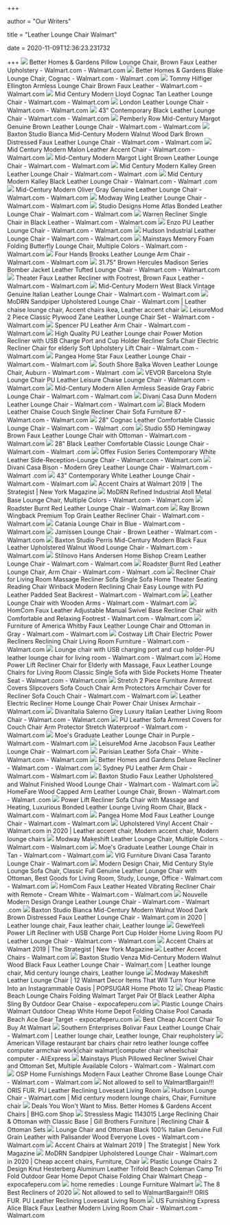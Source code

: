 +++
        
author = "Our Writers"
        
title = "Leather Lounge Chair Walmart"
        
date = 2020-11-09T12:36:23.231732
        
+++
[ ![](https://i5.walmartimages.com/asr/6a508187-58ed-4b9f-b154-d56bbb49aafa_1.56a01934e27041faaa06f68fa8c57b5c.jpeg)](https://i5.walmartimages.com/asr/6a508187-58ed-4b9f-b154-d56bbb49aafa_1.56a01934e27041faaa06f68fa8c57b5c.jpeg) Better Homes & Gardens Pillow Lounge Chair, Brown Faux Leather Upholstery -  Walmart.com - Walmart.com
[ ![](https://i5.walmartimages.com/asr/987c87a2-8aba-473f-ae6b-605275c2cbda_3.66bd2ac3d9726543976e6f5cae5f30f2.jpeg?odnWidth=612&odnHeight=612&odnBg=ffffff)](https://i5.walmartimages.com/asr/987c87a2-8aba-473f-ae6b-605275c2cbda_3.66bd2ac3d9726543976e6f5cae5f30f2.jpeg?odnWidth=612&odnHeight=612&odnBg=ffffff) Better Homes & Gardens Blake Lounge Chair, Cognac - Walmart.com - Walmart .com
[ ![](https://i5.walmartimages.com/asr/dfc7cc76-4c02-4ee4-a618-0bf917d6761d_1.ee8ba89c10b09c999840ffb8bd0657c6.jpeg?odnWidth=612&odnHeight=612&odnBg=ffffff)](https://i5.walmartimages.com/asr/dfc7cc76-4c02-4ee4-a618-0bf917d6761d_1.ee8ba89c10b09c999840ffb8bd0657c6.jpeg?odnWidth=612&odnHeight=612&odnBg=ffffff) Tommy Hilfiger Ellington Armless Lounge Chair Brown Faux Leather - Walmart.com  - Walmart.com
[ ![](https://i5.walmartimages.com/asr/8cd1247d-360c-43a8-9079-d1500197c23a_1.9cc016b39dee0ba947bf1cf9aaf99521.jpeg?odnWidth=612&odnHeight=612&odnBg=ffffff)](https://i5.walmartimages.com/asr/8cd1247d-360c-43a8-9079-d1500197c23a_1.9cc016b39dee0ba947bf1cf9aaf99521.jpeg?odnWidth=612&odnHeight=612&odnBg=ffffff) Mid Century Modern Lloyd Cognac Tan Leather Lounge Chair - Walmart.com -  Walmart.com
[ ![](https://i5.walmartimages.com/asr/9fba4ab4-ef35-4cc4-97e5-4fa851382de8_1.c9ec9015b7205d8901ca7f7e7eb7ba91.jpeg?odnWidth=612&odnHeight=612&odnBg=ffffff)](https://i5.walmartimages.com/asr/9fba4ab4-ef35-4cc4-97e5-4fa851382de8_1.c9ec9015b7205d8901ca7f7e7eb7ba91.jpeg?odnWidth=612&odnHeight=612&odnBg=ffffff) London Leather Lounge Chair - Walmart.com - Walmart.com
[ ![](https://i5.walmartimages.com/asr/f041a771-c9bb-4b79-a072-3c45deb75a3c_1.467ee75c5ae311b8b381ed7105167e9e.jpeg?odnWidth=612&odnHeight=612&odnBg=ffffff)](https://i5.walmartimages.com/asr/f041a771-c9bb-4b79-a072-3c45deb75a3c_1.467ee75c5ae311b8b381ed7105167e9e.jpeg?odnWidth=612&odnHeight=612&odnBg=ffffff) 43" Contemporary Black Leather Lounge Chair - Walmart.com - Walmart.com
[ ![](https://i5.walmartimages.com/asr/f4cbddf7-ab1e-45d8-b29f-23cc9093d439_1.cf4debf3653aa0df55de2076da8aa319.jpeg?odnWidth=612&odnHeight=612&odnBg=ffffff)](https://i5.walmartimages.com/asr/f4cbddf7-ab1e-45d8-b29f-23cc9093d439_1.cf4debf3653aa0df55de2076da8aa319.jpeg?odnWidth=612&odnHeight=612&odnBg=ffffff) Pemberly Row Mid-Century Margot Genuine Brown Leather Lounge Chair - Walmart.com  - Walmart.com
[ ![](https://i5.walmartimages.com/asr/3afbd2e5-68c0-4bd4-b358-1511969d77b9_1.64e3312c2dcc4eda04b1c92df9f9d488.jpeg?odnWidth=612&odnHeight=612&odnBg=ffffff)](https://i5.walmartimages.com/asr/3afbd2e5-68c0-4bd4-b358-1511969d77b9_1.64e3312c2dcc4eda04b1c92df9f9d488.jpeg?odnWidth=612&odnHeight=612&odnBg=ffffff) Baxton Studio Bianca Mid-Century Modern Walnut Wood Dark Brown Distressed  Faux Leather Lounge Chair - Walmart.com - Walmart.com
[ ![](https://i5.walmartimages.com/asr/1765e649-09f7-45a8-92e8-ff06e175dba0.ee4b4fb2f4331badca3c2ffbe98a8e08.jpeg?odnWidth=612&odnHeight=612&odnBg=ffffff)](https://i5.walmartimages.com/asr/1765e649-09f7-45a8-92e8-ff06e175dba0.ee4b4fb2f4331badca3c2ffbe98a8e08.jpeg?odnWidth=612&odnHeight=612&odnBg=ffffff) Mid Century Modern Malon Leather Accent Chair - Walmart.com - Walmart.com
[ ![](https://i5.walmartimages.com/asr/8abc317a-4041-4a2f-b911-212dec0c6759_1.d58a7c7f449eb8a5109537bcaaf68eaf.jpeg?odnWidth=612&odnHeight=612&odnBg=ffffff)](https://i5.walmartimages.com/asr/8abc317a-4041-4a2f-b911-212dec0c6759_1.d58a7c7f449eb8a5109537bcaaf68eaf.jpeg?odnWidth=612&odnHeight=612&odnBg=ffffff) Mid-Century Modern Margot Light Brown Leather Lounge Chair - Walmart.com -  Walmart.com
[ ![](https://i5.walmartimages.com/asr/b2bda245-5dc7-45ed-adb2-66e59b65b239.4edeff9ea53e00939b663b0d651a9652.jpeg?odnWidth=612&odnHeight=612&odnBg=ffffff)](https://i5.walmartimages.com/asr/b2bda245-5dc7-45ed-adb2-66e59b65b239.4edeff9ea53e00939b663b0d651a9652.jpeg?odnWidth=612&odnHeight=612&odnBg=ffffff) Mid Century Modern Kalley Green Leather Lounge Chair - Walmart.com - Walmart .com
[ ![](https://i5.walmartimages.com/asr/d0f8706f-9cdd-4608-9473-b06c0a0ff4d8.d2ebc9d267c669cbfb959336b9452573.jpeg?odnWidth=612&odnHeight=612&odnBg=ffffff)](https://i5.walmartimages.com/asr/d0f8706f-9cdd-4608-9473-b06c0a0ff4d8.d2ebc9d267c669cbfb959336b9452573.jpeg?odnWidth=612&odnHeight=612&odnBg=ffffff) Mid Century Modern Kalley Black Leather Lounge Chair - Walmart.com - Walmart .com
[ ![](https://i5.walmartimages.com/asr/7c71eb80-7019-4e69-b76e-c0d470ac3e09_1.a3dceaa717804f4580310275572ea003.jpeg?odnWidth=612&odnHeight=612&odnBg=ffffff)](https://i5.walmartimages.com/asr/7c71eb80-7019-4e69-b76e-c0d470ac3e09_1.a3dceaa717804f4580310275572ea003.jpeg?odnWidth=612&odnHeight=612&odnBg=ffffff) Mid-Century Modern Oliver Gray Genuine Leather Lounge Chair - Walmart.com -  Walmart.com
[ ![](https://i5.walmartimages.com/asr/b3c82525-64fb-417c-9f35-5f63a3aa1574_1.94e35ec6c884d4955949e0aece43978d.jpeg?odnWidth=612&odnHeight=612&odnBg=ffffff)](https://i5.walmartimages.com/asr/b3c82525-64fb-417c-9f35-5f63a3aa1574_1.94e35ec6c884d4955949e0aece43978d.jpeg?odnWidth=612&odnHeight=612&odnBg=ffffff) Modway Wing Leather Lounge Chair - Walmart.com - Walmart.com
[ ![](https://i5.walmartimages.com/asr/d428133a-84e1-434b-8ab1-b1bf955e22b2_1.c2ab2b8f6f7caee8a2be02eac02f3101.jpeg?odnWidth=612&odnHeight=612&odnBg=ffffff)](https://i5.walmartimages.com/asr/d428133a-84e1-434b-8ab1-b1bf955e22b2_1.c2ab2b8f6f7caee8a2be02eac02f3101.jpeg?odnWidth=612&odnHeight=612&odnBg=ffffff) Studio Designs Home Atlas Bonded Leather Lounge Chair - Walmart.com -  Walmart.com
[ ![](https://i5.walmartimages.com/asr/ff79980a-0b37-4dc1-8c3f-89f8ca7b5780_1.569fdf6983ab0f9e41d0e62c614339b3.jpeg?odnWidth=612&odnHeight=612&odnBg=ffffff)](https://i5.walmartimages.com/asr/ff79980a-0b37-4dc1-8c3f-89f8ca7b5780_1.569fdf6983ab0f9e41d0e62c614339b3.jpeg?odnWidth=612&odnHeight=612&odnBg=ffffff) Warren Recliner Single Chair in Black Leather - Walmart.com - Walmart.com
[ ![](https://i5.walmartimages.com/asr/54d939ea-3dde-4ae2-90b2-5d46558117cc_1.1fdc5f9055655e44c30d5bf30a928351.jpeg?odnWidth=612&odnHeight=612&odnBg=ffffff)](https://i5.walmartimages.com/asr/54d939ea-3dde-4ae2-90b2-5d46558117cc_1.1fdc5f9055655e44c30d5bf30a928351.jpeg?odnWidth=612&odnHeight=612&odnBg=ffffff) Enzo PU Leather Lounge Chair - Walmart.com - Walmart.com
[ ![](https://i5.walmartimages.com/asr/a5fba677-2d20-4b5a-b279-4bed2efa622e_1.aaf0d4c9c2b48d98d4682d7196f86a68.jpeg?odnWidth=612&odnHeight=612&odnBg=ffffff)](https://i5.walmartimages.com/asr/a5fba677-2d20-4b5a-b279-4bed2efa622e_1.aaf0d4c9c2b48d98d4682d7196f86a68.jpeg?odnWidth=612&odnHeight=612&odnBg=ffffff) Hudson Industrial Leather Lounge Chair - Walmart.com - Walmart.com
[ ![](https://i5.walmartimages.com/asr/c7cb78e7-51d3-4d15-a0a1-b4f5de8f45f6_2.44bdfe4ff478da8ed59eb04fd212e4b3.jpeg?odnWidth=612&odnHeight=612&odnBg=ffffff)](https://i5.walmartimages.com/asr/c7cb78e7-51d3-4d15-a0a1-b4f5de8f45f6_2.44bdfe4ff478da8ed59eb04fd212e4b3.jpeg?odnWidth=612&odnHeight=612&odnBg=ffffff) Mainstays Memory Foam Folding Butterfly Lounge Chair, Multiple Colors -  Walmart.com - Walmart.com
[ ![](https://i5.walmartimages.com/asr/32410ca9-ab18-4778-989e-fc6dafc07f27_1.7cc2d8adb11a48b4772d50ea7a4cef87.jpeg?odnWidth=612&odnHeight=612&odnBg=ffffff)](https://i5.walmartimages.com/asr/32410ca9-ab18-4778-989e-fc6dafc07f27_1.7cc2d8adb11a48b4772d50ea7a4cef87.jpeg?odnWidth=612&odnHeight=612&odnBg=ffffff) Four Hands Brooks Leather Lounge Arm Chair - Walmart.com - Walmart.com
[ ![](https://i5.walmartimages.com/asr/1e883970-784e-4634-8ceb-85d6dd8d1211.3115ec0cff2252556bb5a2c91ccd9a89.jpeg?odnWidth=612&odnHeight=612&odnBg=ffffff)](https://i5.walmartimages.com/asr/1e883970-784e-4634-8ceb-85d6dd8d1211.3115ec0cff2252556bb5a2c91ccd9a89.jpeg?odnWidth=612&odnHeight=612&odnBg=ffffff) 31.75" Brown Hercules Madison Series Bomber Jacket Leather Tufted Lounge  Chair - Walmart.com - Walmart.com
[ ![](https://i5.walmartimages.com/asr/00274842-01d1-489f-a0e4-14986c71e245_1.b8ec15f9601d86a947a8c4d778e05c8c.jpeg?odnWidth=612&odnHeight=612&odnBg=ffffff)](https://i5.walmartimages.com/asr/00274842-01d1-489f-a0e4-14986c71e245_1.b8ec15f9601d86a947a8c4d778e05c8c.jpeg?odnWidth=612&odnHeight=612&odnBg=ffffff) Theater Faux Leather Recliner with Footrest, Brown Faux Leather - Walmart.com  - Walmart.com
[ ![](https://i5.walmartimages.com/asr/3fde0a36-ac3e-48b1-93c1-722eb330dbb8_1.1620b1cf73fc2fdc9f0b0e511f8b6091.jpeg?odnWidth=612&odnHeight=612&odnBg=ffffff)](https://i5.walmartimages.com/asr/3fde0a36-ac3e-48b1-93c1-722eb330dbb8_1.1620b1cf73fc2fdc9f0b0e511f8b6091.jpeg?odnWidth=612&odnHeight=612&odnBg=ffffff) Mid-Century Modern West Black Vintage Genuine Italian Leather Lounge Chair  - Walmart.com - Walmart.com
[ ![](https://i.pinimg.com/474x/68/f0/f9/68f0f9cb666ac4f1a8c51af533f187f7.jpg)](https://i.pinimg.com/474x/68/f0/f9/68f0f9cb666ac4f1a8c51af533f187f7.jpg) MoDRN Sandpiper Upholstered Lounge Chair - Walmart.com | Leather chaise  lounge chair, Accent chairs ikea, Leather accent chair
[ ![](https://i5.walmartimages.com/asr/eeb5593f-e9e4-408b-bdc0-1f1d42b757df_1.9a5de8b5c48d4100243f151abe49dc2a.jpeg?odnWidth=612&odnHeight=612&odnBg=ffffff)](https://i5.walmartimages.com/asr/eeb5593f-e9e4-408b-bdc0-1f1d42b757df_1.9a5de8b5c48d4100243f151abe49dc2a.jpeg?odnWidth=612&odnHeight=612&odnBg=ffffff) LeisureMod 2 Piece Classic Plywood Zane Leather Lounge Chair Set - Walmart.com  - Walmart.com
[ ![](https://i5.walmartimages.com/asr/fcf68537-6b5c-494d-b3e5-07106efa789c_2.88153855cd1127178d60a9269ec0ff61.jpeg?odnWidth=612&odnHeight=612&odnBg=ffffff)](https://i5.walmartimages.com/asr/fcf68537-6b5c-494d-b3e5-07106efa789c_2.88153855cd1127178d60a9269ec0ff61.jpeg?odnWidth=612&odnHeight=612&odnBg=ffffff) Spencer PU Leather Arm Chair - Walmart.com - Walmart.com
[ ![](https://i5.walmartimages.com/asr/96436001-a34b-4f1a-8d7d-7418973f35c5.9f9b53381e199794dee83685be5e0a86.jpeg?odnWidth=612&odnHeight=612&odnBg=ffffff)](https://i5.walmartimages.com/asr/96436001-a34b-4f1a-8d7d-7418973f35c5.9f9b53381e199794dee83685be5e0a86.jpeg?odnWidth=612&odnHeight=612&odnBg=ffffff) High Quality PU Leather Lounge chair Power Motion Recliner with USB Charge  Port and Cup Holder Recliner Sofa Chair Electric Recliner Chair for elderly  Soft Upholstery Lift Chair - Walmart.com - Walmart.com
[ ![](https://i5.walmartimages.com/asr/f86be8db-b159-4eaf-b03e-2ece28d30c0d_1.75ef366a4b1a1bd4fb5efd20114a1b5d.jpeg?odnWidth=612&odnHeight=612&odnBg=ffffff)](https://i5.walmartimages.com/asr/f86be8db-b159-4eaf-b03e-2ece28d30c0d_1.75ef366a4b1a1bd4fb5efd20114a1b5d.jpeg?odnWidth=612&odnHeight=612&odnBg=ffffff) Pangea Home Star Faux Leather Lounge Chair - Walmart.com - Walmart.com
[ ![](https://i5.walmartimages.com/asr/ff68970c-1971-4f83-bafe-0897ddea23ab_1.206fc29e12ba7024733b4a8ecabb1102.jpeg?odnWidth=612&odnHeight=612&odnBg=ffffff)](https://i5.walmartimages.com/asr/ff68970c-1971-4f83-bafe-0897ddea23ab_1.206fc29e12ba7024733b4a8ecabb1102.jpeg?odnWidth=612&odnHeight=612&odnBg=ffffff) South Shore Balka Woven Leather Lounge Chair, Auburn - Walmart.com - Walmart .com
[ ![](https://i5.walmartimages.com/asr/1820750d-c9ce-44a1-a03d-2bbedf624d4b.9dd202dc5c60cb9aa97e8e2bcda89ba4.jpeg?odnWidth=612&odnHeight=612&odnBg=ffffff)](https://i5.walmartimages.com/asr/1820750d-c9ce-44a1-a03d-2bbedf624d4b.9dd202dc5c60cb9aa97e8e2bcda89ba4.jpeg?odnWidth=612&odnHeight=612&odnBg=ffffff) VEVOR Barcelona Style Lounge Chair PU Leather Leisure Chaise Lounge Chair -  Walmart.com - Walmart.com
[ ![](https://i5.walmartimages.com/asr/7ca9b3c5-8747-45ce-950f-be3648be3ad4_1.3011f052b659868245edfd42138a17a4.jpeg?odnWidth=612&odnHeight=612&odnBg=ffffff)](https://i5.walmartimages.com/asr/7ca9b3c5-8747-45ce-950f-be3648be3ad4_1.3011f052b659868245edfd42138a17a4.jpeg?odnWidth=612&odnHeight=612&odnBg=ffffff) Mid-Century Modern Allen Armless Seaside Gray Fabric Lounge Chair - Walmart.com  - Walmart.com
[ ![](https://i5.walmartimages.com/asr/48ad381a-1cab-4cd1-8aea-50882275ed02_1.b5e9e3b56ba312847fb94c1e8089cab8.jpeg?odnWidth=612&odnHeight=612&odnBg=ffffff)](https://i5.walmartimages.com/asr/48ad381a-1cab-4cd1-8aea-50882275ed02_1.b5e9e3b56ba312847fb94c1e8089cab8.jpeg?odnWidth=612&odnHeight=612&odnBg=ffffff) Divani Casa Dunn Modern Leather Lounge Chair - Walmart.com - Walmart.com
[ ![](https://i5.walmartimages.com/asr/089380ea-e1ea-49df-b9f3-eb662a5aff85_1.f3d997cfddffa48a1aa8d2fbf625e67d.jpeg?odnWidth=612&odnHeight=612&odnBg=ffffff)](https://i5.walmartimages.com/asr/089380ea-e1ea-49df-b9f3-eb662a5aff85_1.f3d997cfddffa48a1aa8d2fbf625e67d.jpeg?odnWidth=612&odnHeight=612&odnBg=ffffff) Black Modern Leather Chaise Couch Single Recliner Chair Sofa Furniture 87 -  Walmart.com - Walmart.com
[ ![](https://i5.walmartimages.com/asr/6446c8ed-a553-4f9e-a824-b80b6c820c11.a268bf71f0bc93f04dc79626e2447880.jpeg?odnWidth=612&odnHeight=612&odnBg=ffffff)](https://i5.walmartimages.com/asr/6446c8ed-a553-4f9e-a824-b80b6c820c11.a268bf71f0bc93f04dc79626e2447880.jpeg?odnWidth=612&odnHeight=612&odnBg=ffffff) 28" Cognac Leather Comfortable Classic Lounge Chair - Walmart.com - Walmart .com
[ ![](https://i5.walmartimages.com/asr/02b30cc6-1b90-4c8a-bab6-49ac6de0a5a6_1.df420b624eb3bf1ffcc00ff290ca989b.jpeg?odnWidth=612&odnHeight=612&odnBg=ffffff)](https://i5.walmartimages.com/asr/02b30cc6-1b90-4c8a-bab6-49ac6de0a5a6_1.df420b624eb3bf1ffcc00ff290ca989b.jpeg?odnWidth=612&odnHeight=612&odnBg=ffffff) Studio 55D Hemingway Brown Faux Leather Lounge Chair with Ottoman - Walmart.com  - Walmart.com
[ ![](https://i5.walmartimages.com/asr/4623ff9a-b7b1-4d57-a4c0-f0c2661d1c85.466b6366f2690786982d35cdf5b82efa.jpeg?odnWidth=612&odnHeight=612&odnBg=ffffff)](https://i5.walmartimages.com/asr/4623ff9a-b7b1-4d57-a4c0-f0c2661d1c85.466b6366f2690786982d35cdf5b82efa.jpeg?odnWidth=612&odnHeight=612&odnBg=ffffff) 28" Black Leather Comfortable Classic Lounge Chair - Walmart.com - Walmart .com
[ ![](https://i5.walmartimages.com/asr/dc97f850-cd9a-4d81-a785-9a7bbe2c89e1_1.6af5851af92a83933f02475ca3851065.jpeg?odnWidth=612&odnHeight=612&odnBg=ffffff)](https://i5.walmartimages.com/asr/dc97f850-cd9a-4d81-a785-9a7bbe2c89e1_1.6af5851af92a83933f02475ca3851065.jpeg?odnWidth=612&odnHeight=612&odnBg=ffffff) Offex Fusion Series Contemporary White Leather Side-Reception-Lounge Chair  - Walmart.com - Walmart.com
[ ![](https://i5.walmartimages.com/asr/998b8d65-d349-48de-8c1d-11c78f061bb8.6022c1e0390550bb47879816e140e3f0.jpeg?odnWidth=612&odnHeight=612&odnBg=ffffff)](https://i5.walmartimages.com/asr/998b8d65-d349-48de-8c1d-11c78f061bb8.6022c1e0390550bb47879816e140e3f0.jpeg?odnWidth=612&odnHeight=612&odnBg=ffffff) Divani Casa Bison - Modern Grey Leather Lounge Chair - Walmart.com - Walmart .com
[ ![](https://i5.walmartimages.com/asr/2d512c8a-c7ed-42e2-a744-b9ba102d5e7b_1.ec5324316b0778654d9ae6c5d89e1cf0.jpeg)](https://i5.walmartimages.com/asr/2d512c8a-c7ed-42e2-a744-b9ba102d5e7b_1.ec5324316b0778654d9ae6c5d89e1cf0.jpeg) 43" Contemporary White Leather Lounge Chair - Walmart.com - Walmart.com
[ ![](https://pyxis.nymag.com/v1/imgs/084/4a3/fc633cd3bdf6199946b64f3e301c4a011a-ocean-lounge-chair.rsquare.w600.jpg)](https://pyxis.nymag.com/v1/imgs/084/4a3/fc633cd3bdf6199946b64f3e301c4a011a-ocean-lounge-chair.rsquare.w600.jpg) Accent Chairs at Walmart 2019 | The Strategist | New York Magazine
[ ![](https://i5.walmartimages.com/asr/4077e2d8-c89d-45b6-b5fd-2c9cab56cbaf_1.88db2390d99e9f94c841bb785af4fcc9.jpeg?odnWidth=612&odnHeight=612&odnBg=ffffff)](https://i5.walmartimages.com/asr/4077e2d8-c89d-45b6-b5fd-2c9cab56cbaf_1.88db2390d99e9f94c841bb785af4fcc9.jpeg?odnWidth=612&odnHeight=612&odnBg=ffffff) MoDRN Refined Industrial Atoll Metal Base Lounge Chair, Multiple Colors -  Walmart.com - Walmart.com
[ ![](https://i5.walmartimages.com/asr/0b1c9643-c154-4501-950e-3797a33f235c_1.0f9b90421344fb80fa149d7daf9fc2d6.jpeg?odnWidth=282&odnHeight=282&odnBg=ffffff)](https://i5.walmartimages.com/asr/0b1c9643-c154-4501-950e-3797a33f235c_1.0f9b90421344fb80fa149d7daf9fc2d6.jpeg?odnWidth=282&odnHeight=282&odnBg=ffffff) Roadster Burnt Red Leather Lounge Chair - Walmart.com
[ ![](https://i5.walmartimages.com/asr/6fcd3072-5360-4a14-a96c-cb9f660da9a7.9109e7663f28855285411457c246f579.jpeg?odnWidth=612&odnHeight=612&odnBg=ffffff)](https://i5.walmartimages.com/asr/6fcd3072-5360-4a14-a96c-cb9f660da9a7.9109e7663f28855285411457c246f579.jpeg?odnWidth=612&odnHeight=612&odnBg=ffffff) Ray Brown Wingback Premium Top Grain Leather Recliner Chair - Walmart.com -  Walmart.com
[ ![](https://i5.walmartimages.com/asr/fa07104c-2577-4e1a-83bc-81fed6f3a8b3_1.7f61b56a81cecbdc7032471e414f5fe9.jpeg?odnWidth=612&odnHeight=612&odnBg=ffffff)](https://i5.walmartimages.com/asr/fa07104c-2577-4e1a-83bc-81fed6f3a8b3_1.7f61b56a81cecbdc7032471e414f5fe9.jpeg?odnWidth=612&odnHeight=612&odnBg=ffffff) Catania Lounge Chair in Blue - Walmart.com - Walmart.com
[ ![](https://i5.walmartimages.com/asr/8670e082-3ea4-4de7-814b-af5a8029577f_1.924a41d185601bfb12f1a8698365318e.jpeg?odnWidth=612&odnHeight=612&odnBg=ffffff)](https://i5.walmartimages.com/asr/8670e082-3ea4-4de7-814b-af5a8029577f_1.924a41d185601bfb12f1a8698365318e.jpeg?odnWidth=612&odnHeight=612&odnBg=ffffff) Jamissen Lounge Chair - Brown Leather - Walmart.com - Walmart.com
[ ![](https://i5.walmartimages.com/asr/a6cdc40b-50c3-4dd1-8be5-65fb977e7f7f_1.acd012dc862e99e83fb94e3aa971d3d5.jpeg?odnWidth=612&odnHeight=612&odnBg=ffffff)](https://i5.walmartimages.com/asr/a6cdc40b-50c3-4dd1-8be5-65fb977e7f7f_1.acd012dc862e99e83fb94e3aa971d3d5.jpeg?odnWidth=612&odnHeight=612&odnBg=ffffff) Baxton Studio Perris Mid-Century Modern Black Faux Leather Upholstered  Walnut Wood Lounge Chair - Walmart.com - Walmart.com
[ ![](https://i5.walmartimages.com/asr/d598aeef-0e5a-4a87-8af6-459ca114f53a_1.d1ce381a2c7c2f76a8a4b42306a5d45d.jpeg?odnWidth=612&odnHeight=612&odnBg=ffffff)](https://i5.walmartimages.com/asr/d598aeef-0e5a-4a87-8af6-459ca114f53a_1.d1ce381a2c7c2f76a8a4b42306a5d45d.jpeg?odnWidth=612&odnHeight=612&odnBg=ffffff) Stilnovo Hans Andersen Home Bishop Cream Leather Lounge Chair - Walmart.com  - Walmart.com
[ ![](https://i5.walmartimages.com/asr/3e4b6c2d-a666-43c0-b432-05d53fb32b1d_1.0f3ddd2442555a7850fa18987aa672eb.jpeg?odnWidth=612&odnHeight=612&odnBg=ffffff)](https://i5.walmartimages.com/asr/3e4b6c2d-a666-43c0-b432-05d53fb32b1d_1.0f3ddd2442555a7850fa18987aa672eb.jpeg?odnWidth=612&odnHeight=612&odnBg=ffffff) Roadster Burnt Red Leather Lounge Chair, Arm Chair - Walmart.com - Walmart .com
[ ![](https://i5.walmartimages.com/asr/5b074b90-be1f-4c13-813e-4239160f51ca_1.a4ccbef2bc1db2eb8155e44660f159ad.jpeg?odnWidth=612&odnHeight=612&odnBg=ffffff)](https://i5.walmartimages.com/asr/5b074b90-be1f-4c13-813e-4239160f51ca_1.a4ccbef2bc1db2eb8155e44660f159ad.jpeg?odnWidth=612&odnHeight=612&odnBg=ffffff) Recliner Chair for Living Room Massage Recliner Sofa Single Sofa Home  Theater Seating Reading Chair Winback Modern Reclining Chair Easy Lounge  with PU Leather Padded Seat Backrest - Walmart.com - Walmart.com
[ ![](https://i5.walmartimages.com/asr/a8cd7c56-46b0-4c2f-a645-c91298ed1112_1.ad4cf4221cade78f596c1c5cefe295b4.jpeg?odnWidth=612&odnHeight=612&odnBg=ffffff)](https://i5.walmartimages.com/asr/a8cd7c56-46b0-4c2f-a645-c91298ed1112_1.ad4cf4221cade78f596c1c5cefe295b4.jpeg?odnWidth=612&odnHeight=612&odnBg=ffffff) Leather Lounge Chair with Wooden Arms - Walmart.com - Walmart.com
[ ![](https://i5.walmartimages.com/asr/1ba7586c-31d7-4045-b888-44ad26f2b603_1.988311a724ccd3f997889703a87e1c87.jpeg?odnWidth=612&odnHeight=612&odnBg=ffffff)](https://i5.walmartimages.com/asr/1ba7586c-31d7-4045-b888-44ad26f2b603_1.988311a724ccd3f997889703a87e1c87.jpeg?odnWidth=612&odnHeight=612&odnBg=ffffff) HomCom Faux Leather Adjustable Manual Swivel Base Recliner Chair with  Comfortable and Relaxing Footrest - Walmart.com - Walmart.com
[ ![](https://i5.walmartimages.com/asr/3fac7da2-496a-4d6d-8924-098cbcfa4a57_1.300b3f6b653cf192431bce8136cd9058.jpeg?odnWidth=612&odnHeight=612&odnBg=ffffff)](https://i5.walmartimages.com/asr/3fac7da2-496a-4d6d-8924-098cbcfa4a57_1.300b3f6b653cf192431bce8136cd9058.jpeg?odnWidth=612&odnHeight=612&odnBg=ffffff) Furniture of America Whitby Faux Leather Lounge Chair and Ottoman in Gray -  Walmart.com - Walmart.com
[ ![](https://i5.walmartimages.com/asr/60fc1478-6308-4d13-99f4-34a955853af7_1.b8e0fdea6fc300a9e80a5a9f93e938a1.jpeg?odnWidth=612&odnHeight=612&odnBg=ffffff)](https://i5.walmartimages.com/asr/60fc1478-6308-4d13-99f4-34a955853af7_1.b8e0fdea6fc300a9e80a5a9f93e938a1.jpeg?odnWidth=612&odnHeight=612&odnBg=ffffff) Costway Lift Chair Electric Power Recliners Reclining Chair Living Room  Furniture - Walmart.com - Walmart.com
[ ![](https://i5.walmartimages.com/asr/65237d64-3db7-4f27-b616-83b2529f3730.5b7ef5993c4291a062d6aafd04cf2e08.jpeg?odnWidth=612&odnHeight=612&odnBg=ffffff)](https://i5.walmartimages.com/asr/65237d64-3db7-4f27-b616-83b2529f3730.5b7ef5993c4291a062d6aafd04cf2e08.jpeg?odnWidth=612&odnHeight=612&odnBg=ffffff) Lounge chair with USB charging port and cup holder-PU leather lounge chair  for living room - Walmart.com - Walmart.com
[ ![](https://i5.walmartimages.com/asr/c1b5a0d7-0c8a-427c-bab4-0ba4a415f525.0fa8fec0e6dda4702f6e3112c7f89e34.jpeg?odnWidth=612&odnHeight=612&odnBg=ffffff)](https://i5.walmartimages.com/asr/c1b5a0d7-0c8a-427c-bab4-0ba4a415f525.0fa8fec0e6dda4702f6e3112c7f89e34.jpeg?odnWidth=612&odnHeight=612&odnBg=ffffff) Home Power Lift Recliner Chair for Elderly with Massage, Faux Leather  Lounge Chairs for Living Room Classic Single Sofa with Side Pockets Home  Theater Seat - Walmart.com - Walmart.com
[ ![](https://i5.walmartimages.com/asr/d8f438e3-ddc2-4e1d-b714-92dcd40c89b1_1.dce35ecfe52cfaa4dba47ad3cc69a3e1.jpeg?odnWidth=612&odnHeight=612&odnBg=ffffff)](https://i5.walmartimages.com/asr/d8f438e3-ddc2-4e1d-b714-92dcd40c89b1_1.dce35ecfe52cfaa4dba47ad3cc69a3e1.jpeg?odnWidth=612&odnHeight=612&odnBg=ffffff) Stretch 2 Piece Furniture Armrest Covers Slipcovers Sofa Couch Chair Arm  Protectors Armchair Cover for Recliner Sofa Couch Chair - Walmart.com -  Walmart.com
[ ![](https://i5.walmartimages.com/asr/b031776b-135d-4f60-ba03-5b85e830e7bd_1.85dff8c411399756307ed856e216583d.jpeg?odnHeight=450&odnWidth=450&odnBg=FFFFFF)](https://i5.walmartimages.com/asr/b031776b-135d-4f60-ba03-5b85e830e7bd_1.85dff8c411399756307ed856e216583d.jpeg?odnHeight=450&odnWidth=450&odnBg=FFFFFF) Leather Electric Recliner Home Lounge Chair Power Chair Unisex Armchair -  Walmart.com
[ ![](https://i5.walmartimages.com/asr/98207735-047e-4e5d-aad4-201ba86e2cf6_1.27e1f9a3d28f083efbd76822080f820a.jpeg?odnWidth=612&odnHeight=612&odnBg=ffffff)](https://i5.walmartimages.com/asr/98207735-047e-4e5d-aad4-201ba86e2cf6_1.27e1f9a3d28f083efbd76822080f820a.jpeg?odnWidth=612&odnHeight=612&odnBg=ffffff) DivanItalia Salerno Grey Luxury Italian Leather Living Room Chair - Walmart.com  - Walmart.com
[ ![](https://i5.walmartimages.com/asr/0e041da3-1a2b-457d-aaab-4931f84e36da.b44484bd1aad4da02ec74dc6288ecdb7.jpeg?odnWidth=612&odnHeight=612&odnBg=ffffff)](https://i5.walmartimages.com/asr/0e041da3-1a2b-457d-aaab-4931f84e36da.b44484bd1aad4da02ec74dc6288ecdb7.jpeg?odnWidth=612&odnHeight=612&odnBg=ffffff) PU Leather Sofa Armrest Covers for Couch Chair Arm Protector Stretch  Waterproof - Walmart.com - Walmart.com
[ ![](https://i5.walmartimages.com/asr/92590e7b-cf4c-4562-a008-f668b7d1970c_1.bca1ba313cd8a94c0ecc54856129ed58.jpeg?odnWidth=612&odnHeight=612&odnBg=ffffff)](https://i5.walmartimages.com/asr/92590e7b-cf4c-4562-a008-f668b7d1970c_1.bca1ba313cd8a94c0ecc54856129ed58.jpeg?odnWidth=612&odnHeight=612&odnBg=ffffff) Moe's Graduate Leather Lounge Chair in Purple - Walmart.com - Walmart.com
[ ![](https://i5.walmartimages.com/asr/d127fbc8-2546-48e9-9547-8dfa00c1003b_1.9ad649d2979a617b63788eee287f790d.jpeg?odnHeight=450&odnWidth=450&odnBg=FFFFFF)](https://i5.walmartimages.com/asr/d127fbc8-2546-48e9-9547-8dfa00c1003b_1.9ad649d2979a617b63788eee287f790d.jpeg?odnHeight=450&odnWidth=450&odnBg=FFFFFF) LeisureMod Arne Jacobson Faux Leather Lounge Chair - Walmart.com
[ ![](https://i5.walmartimages.com/asr/c7b1d8d4-cc45-429d-8de2-1e3896e4b14e.a62e648803dab2d8c8b62f89dc668f43.jpeg?odnWidth=612&odnHeight=612&odnBg=ffffff)](https://i5.walmartimages.com/asr/c7b1d8d4-cc45-429d-8de2-1e3896e4b14e.a62e648803dab2d8c8b62f89dc668f43.jpeg?odnWidth=612&odnHeight=612&odnBg=ffffff) Parisian Leather Sofa Chair - White - Walmart.com - Walmart.com
[ ![](https://i5.walmartimages.com/asr/277f94e2-b25d-4767-89c5-a6691f7c0231_1.8dcfacc3f85bb547910e2d8c8f57216a.jpeg)](https://i5.walmartimages.com/asr/277f94e2-b25d-4767-89c5-a6691f7c0231_1.8dcfacc3f85bb547910e2d8c8f57216a.jpeg) Better Homes and Gardens Deluxe Recliner - Walmart.com - Walmart.com
[ ![](https://i5.walmartimages.com/asr/932b0541-15d6-422f-bdd8-0c1289e84e61_2.1fdbd1f778f60c8b2196324ecf95107a.jpeg?odnWidth=612&odnHeight=612&odnBg=ffffff)](https://i5.walmartimages.com/asr/932b0541-15d6-422f-bdd8-0c1289e84e61_2.1fdbd1f778f60c8b2196324ecf95107a.jpeg?odnWidth=612&odnHeight=612&odnBg=ffffff) Sydney PU Leather Arm Chair - Walmart.com - Walmart.com
[ ![](https://i5.walmartimages.com/asr/2bddbae4-9cb0-4d7a-b001-639056b1bca4.8dfa0ae3abb5f92afe62b0a8af62f832.jpeg?odnWidth=612&odnHeight=612&odnBg=ffffff)](https://i5.walmartimages.com/asr/2bddbae4-9cb0-4d7a-b001-639056b1bca4.8dfa0ae3abb5f92afe62b0a8af62f832.jpeg?odnWidth=612&odnHeight=612&odnBg=ffffff) Baxton Studio Faux Leather Upholstered and Walnut Finished Wood Lounge Chair  - Walmart.com - Walmart.com
[ ![](https://i5.walmartimages.com/asr/9bc57405-6adb-4e79-877f-204e79c2340d_1.a84ee18d12f0e2506d7e082043253fb5.jpeg?odnWidth=612&odnHeight=612&odnBg=ffffff)](https://i5.walmartimages.com/asr/9bc57405-6adb-4e79-877f-204e79c2340d_1.a84ee18d12f0e2506d7e082043253fb5.jpeg?odnWidth=612&odnHeight=612&odnBg=ffffff) HomeFare Wood Capped Arm Leather Lounge Chair, Brown - Walmart.com - Walmart .com
[ ![](https://i5.walmartimages.com/asr/b58784c2-8793-4732-83dc-a1c9528e1f0c.61fe8d7092343d17d8d92e0d27ddb57a.jpeg?odnWidth=612&odnHeight=612&odnBg=ffffff)](https://i5.walmartimages.com/asr/b58784c2-8793-4732-83dc-a1c9528e1f0c.61fe8d7092343d17d8d92e0d27ddb57a.jpeg?odnWidth=612&odnHeight=612&odnBg=ffffff) Power Lift Recliner Sofa Chair with Massage and Heating, Luxurious Bonded Leather  Lounge Living Room Chair, Black - Walmart.com - Walmart.com
[ ![](https://i5.walmartimages.com/asr/5e6178e3-3b79-4407-8807-26da78058994_1.9101a2686d93680bd28ff9109b7dd7a7.jpeg?odnWidth=612&odnHeight=612&odnBg=ffffff)](https://i5.walmartimages.com/asr/5e6178e3-3b79-4407-8807-26da78058994_1.9101a2686d93680bd28ff9109b7dd7a7.jpeg?odnWidth=612&odnHeight=612&odnBg=ffffff) Pangea Home Mod Faux Leather Lounge Chair - Walmart.com - Walmart.com
[ ![](https://i.pinimg.com/originals/f9/a3/08/f9a3083504a93c47ba50d78b99f2da35.jpg)](https://i.pinimg.com/originals/f9/a3/08/f9a3083504a93c47ba50d78b99f2da35.jpg) Upholstered Vinyl Accent Chair - Walmart.com in 2020 | Leather accent chair,  Modern accent chair, Modern lounge chairs
[ ![](https://i5.walmartimages.com/asr/309c111a-d5e0-4d72-9684-bc233226a481_1.aadc6e3d9e21d02d94ddfef7943882ad.jpeg?odnWidth=612&odnHeight=612&odnBg=ffffff)](https://i5.walmartimages.com/asr/309c111a-d5e0-4d72-9684-bc233226a481_1.aadc6e3d9e21d02d94ddfef7943882ad.jpeg?odnWidth=612&odnHeight=612&odnBg=ffffff) Modway Makeshift Leather Lounge Chair, Multiple Colors - Walmart.com -  Walmart.com
[ ![](https://i5.walmartimages.com/asr/26ba92cc-2b7e-4d30-b83b-fedca63718b3_1.73540dbb5cb1a017e71d903a4bd7fbf5.jpeg?odnWidth=612&odnHeight=612&odnBg=ffffff)](https://i5.walmartimages.com/asr/26ba92cc-2b7e-4d30-b83b-fedca63718b3_1.73540dbb5cb1a017e71d903a4bd7fbf5.jpeg?odnWidth=612&odnHeight=612&odnBg=ffffff) Moe's Graduate Leather Lounge Chair in Tan - Walmart.com - Walmart.com
[ ![](https://i5.walmartimages.com/asr/fb7d3690-4911-4a99-8342-881fc2830601_1.1d255c76578daebbf61073c69cfca9b4.jpeg?odnWidth=450&odnHeight=450&odnBg=ffffff)](https://i5.walmartimages.com/asr/fb7d3690-4911-4a99-8342-881fc2830601_1.1d255c76578daebbf61073c69cfca9b4.jpeg?odnWidth=450&odnHeight=450&odnBg=ffffff) VIG Furniture Divani Casa Taranto Lounge Chair - Walmart.com
[ ![](https://i5.walmartimages.com/asr/fd293e66-b53c-4006-9ece-1a4330f57777.b2b83c20703178c37cbc2474245d4358.jpeg?odnWidth=612&odnHeight=612&odnBg=ffffff)](https://i5.walmartimages.com/asr/fd293e66-b53c-4006-9ece-1a4330f57777.b2b83c20703178c37cbc2474245d4358.jpeg?odnWidth=612&odnHeight=612&odnBg=ffffff) Modern Design Chair, Mid Century Style Lounge Sofa Chair, Classic Full  Genuine Leather Lounge Chair with Ottoman, Best Goods for Living Room,  Study, Lounge, Office - Walmart.com - Walmart.com
[ ![](https://i5.walmartimages.com/asr/1edff274-02b4-42da-93e4-199f96e021e1.fdcfe97b3e1e08ad11fec7103a9e09ca.jpeg?odnWidth=612&odnHeight=612&odnBg=ffffff)](https://i5.walmartimages.com/asr/1edff274-02b4-42da-93e4-199f96e021e1.fdcfe97b3e1e08ad11fec7103a9e09ca.jpeg?odnWidth=612&odnHeight=612&odnBg=ffffff) HomCom Faux Leather Heated Vibrating Recliner Chair with Remote - Cream  White - Walmart.com - Walmart.com
[ ![](https://i5.walmartimages.com/asr/22fa8edc-bb93-40f3-9cc5-7b31c27b7a49_1.813002d2f829cca9a8e00ecf6db6d4dc.jpeg?odnWidth=612&odnHeight=612&odnBg=ffffff)](https://i5.walmartimages.com/asr/22fa8edc-bb93-40f3-9cc5-7b31c27b7a49_1.813002d2f829cca9a8e00ecf6db6d4dc.jpeg?odnWidth=612&odnHeight=612&odnBg=ffffff) Nouvelle Modern Design Orange Leather Lounge Chair - Walmart.com - Walmart .com
[ ![](https://i.pinimg.com/originals/f5/ca/de/f5cadedf5eb83d436a4b1eee6c107969.jpg)](https://i.pinimg.com/originals/f5/ca/de/f5cadedf5eb83d436a4b1eee6c107969.jpg) Baxton Studio Bianca Mid-Century Modern Walnut Wood Dark Brown Distressed  Faux Leather Lounge Chair - Walmart.com in 2020 | Leather lounge chair,  Faux leather chair, Leather lounge
[ ![](https://i5.walmartimages.com/asr/6c51a65b-9d21-4e06-9f34-b8585e0e5bf0.0bb9feca253cd4973caeabcdc8985f42.jpeg?odnWidth=612&odnHeight=612&odnBg=ffffff)](https://i5.walmartimages.com/asr/6c51a65b-9d21-4e06-9f34-b8585e0e5bf0.0bb9feca253cd4973caeabcdc8985f42.jpeg?odnWidth=612&odnHeight=612&odnBg=ffffff) GeweYeeli Power Lift Recliner with USB Charge Port Cup Holder Home Living  Room PU Leather Lounge Chair - Walmart.com - Walmart.com
[ ![](https://pyxis.nymag.com/v1/imgs/4ee/a58/d33080c29abf4eb0754f879414d18f1fa8-walmart-whiteleather.2x.w600.jpg)](https://pyxis.nymag.com/v1/imgs/4ee/a58/d33080c29abf4eb0754f879414d18f1fa8-walmart-whiteleather.2x.w600.jpg) Accent Chairs at Walmart 2019 | The Strategist | New York Magazine
[ ![](https://i5.walmartimages.com/asr/064fcd42-f9a3-4021-ba5f-e777e454802f_1.5275bfd61d24454dbc9da8772840c7bc.jpeg?odnHeight=200&odnWidth=200&odnBg=ffffff)](https://i5.walmartimages.com/asr/064fcd42-f9a3-4021-ba5f-e777e454802f_1.5275bfd61d24454dbc9da8772840c7bc.jpeg?odnHeight=200&odnWidth=200&odnBg=ffffff) Leather Accent Chairs - Walmart.com
[ ![](https://i.pinimg.com/474x/6a/aa/6f/6aaa6f0cb17af1341cfbe1c20c2a68cf.jpg)](https://i.pinimg.com/474x/6a/aa/6f/6aaa6f0cb17af1341cfbe1c20c2a68cf.jpg) Baxton Studio Venza Mid-Century Modern Walnut Wood Black Faux Leather  Lounge Chair - Walmart.com | Leather lounge chair, Mid century lounge chairs,  Leather lounge
[ ![](https://media1.popsugar-assets.com/files/thumbor/DIJTc-yk3QApmEenEr6BPYvClus/fit-in/1024x1024/filters:format_auto-!!-:strip_icc-!!-/2018/04/21/801/n/42948115/cd8d1891e69f70f6_b10/i/Modway-Makeshift-Leather-Lounge-Chair.jpeg)](https://media1.popsugar-assets.com/files/thumbor/DIJTc-yk3QApmEenEr6BPYvClus/fit-in/1024x1024/filters:format_auto-!!-:strip_icc-!!-/2018/04/21/801/n/42948115/cd8d1891e69f70f6_b10/i/Modway-Makeshift-Leather-Lounge-Chair.jpeg) Modway Makeshift Leather Lounge Chair | 12 Walmart Decor Items That Will  Turn Your Home Into an Instagrammable Oasis | POPSUGAR Home Photo 12
[ ![](https://www.expocafeperu.com/w/2020/07/cheap-plastic-beach-lounge-chairs-folding-walmart-target-pair-of-black-leather-alpha-sling-by-scaled.jpg)](https://www.expocafeperu.com/w/2020/07/cheap-plastic-beach-lounge-chairs-folding-walmart-target-pair-of-black-leather-alpha-sling-by-scaled.jpg) Cheap Plastic Beach Lounge Chairs Folding Walmart Target Pair Of Black  Leather Alpha Sling By Outdoor Gear Chaise - expocafeperu.com
[ ![](https://www.expocafeperu.com/w/2020/07/plastic-lounge-chairs-walmart-outdoor-cheap-white-home-depot-folding-chaise-pool-canada-beach-ace.jpg)](https://www.expocafeperu.com/w/2020/07/plastic-lounge-chairs-walmart-outdoor-cheap-white-home-depot-folding-chaise-pool-canada-beach-ace.jpg) Plastic Lounge Chairs Walmart Outdoor Cheap White Home Depot Folding Chaise  Pool Canada Beach Ace Gear Target - expocafeperu.com
[ ![](https://img2.domino.com/dom/image/upload/w_400,q_auto:best,c_limit/i/73e816e2-c7ae-4e11-b3d1-0bffbd73899d_1.b4514e71f9017cf3833e9ee3b5780b6b.jpeg)](https://img2.domino.com/dom/image/upload/w_400,q_auto:best,c_limit/i/73e816e2-c7ae-4e11-b3d1-0bffbd73899d_1.b4514e71f9017cf3833e9ee3b5780b6b.jpeg) Best Cheap Accent Chair To Buy At Walmart
[ ![](https://i.pinimg.com/474x/74/2c/63/742c6306b22e5e4cc6ae4c30b7a5a5db.jpg)](https://i.pinimg.com/474x/74/2c/63/742c6306b22e5e4cc6ae4c30b7a5a5db.jpg) Southern Enterprises Bolivar Faux Leather Lounge Chair - Walmart.com | Leather  lounge chair, Leather lounge, Chair reupholstery
[ ![](https://ae01.alicdn.com/kf/HTB1Z4e0IVXXXXbWXXXXq6xXFXXXI/American-Village-restaurant-bar-chairs-chair-retro-leather-lounge-coffee-computer-armchair-work.jpg_Q90.jpg_.webp)](https://ae01.alicdn.com/kf/HTB1Z4e0IVXXXXbWXXXXq6xXFXXXI/American-Village-restaurant-bar-chairs-chair-retro-leather-lounge-coffee-computer-armchair-work.jpg_Q90.jpg_.webp) American Village restaurant bar chairs chair retro leather lounge coffee  computer armchair work|chair walmart|computer chair wheelschair computer -  AliExpress
[ ![](https://i5.walmartimages.com/asr/00df816b-910a-423a-bbee-973235075518_1.148d81ff9472267661b19e1426dee407.jpeg)](https://i5.walmartimages.com/asr/00df816b-910a-423a-bbee-973235075518_1.148d81ff9472267661b19e1426dee407.jpeg) Mainstays Plush Pillowed Recliner Swivel Chair and Ottoman Set, Multiple  Available Colors - Walmart.com - Walmart.com
[ ![](https://i5.walmartimages.com/asr/44393125-d2a2-46b8-ac19-426bf54906cc_1.49d16aa9303b1ce040fb2b4b54973046.jpeg?odnWidth=612&odnHeight=612&odnBg=ffffff)](https://i5.walmartimages.com/asr/44393125-d2a2-46b8-ac19-426bf54906cc_1.49d16aa9303b1ce040fb2b4b54973046.jpeg?odnWidth=612&odnHeight=612&odnBg=ffffff) OSP Home Furnishings Modern Faux Leather Chrome Base Lounge Chair - Walmart.com  - Walmart.com
[ ![](https://btbimage.oss-cn-hongkong.aliyuncs.com/image/wkseller/224/WF189425DAA/20200218_bcbe42902cc659ef10b0247fa9c3ac82.jpg?x-oss-process=image%2Fresize%2Cw_500%2Ch_500%2Cm_pad)](https://btbimage.oss-cn-hongkong.aliyuncs.com/image/wkseller/224/WF189425DAA/20200218_bcbe42902cc659ef10b0247fa9c3ac82.jpg?x-oss-process=image%2Fresize%2Cw_500%2Ch_500%2Cm_pad) Not allowed to sell to WalmartBargain!!! ORIS FUR. PU Leather Reclining  Loveseat Living Room
[ ![](https://i.pinimg.com/474x/fc/39/53/fc39533952221f0703ca7a77d5420d32.jpg)](https://i.pinimg.com/474x/fc/39/53/fc39533952221f0703ca7a77d5420d32.jpg) Hudson Lounge Chair - Walmart.com | Mid century modern lounge chairs, Chair,  Furniture chair
[ ![](https://images.prod.meredith.com/product/aa484f0bc80cfa3916c3ee9f3678056c/1586148018837/m/better-homes-and-gardens-blake-lounge-chair-multiple-colors)](https://images.prod.meredith.com/product/aa484f0bc80cfa3916c3ee9f3678056c/1586148018837/m/better-homes-and-gardens-blake-lounge-chair-multiple-colors) Deals You Won't Want to Miss. Better Homes & Gardens Accent Chairs |  BHG.com Shop
[ ![](https://images.furnituredealer.net/img/products%2Fstressless_by_ekornes%2Fcolor%2Fstressless%20recliners_1143015-magic-large%20paloma%20black-b3.jpg)](https://images.furnituredealer.net/img/products%2Fstressless_by_ekornes%2Fcolor%2Fstressless%20recliners_1143015-magic-large%20paloma%20black-b3.jpg) Stressless Magic 1143015 Large Reclining Chair & Ottoman with Classic Base  | Gill Brothers Furniture | Reclining Chair & Ottoman Sets
[ ![](https://i5.walmartimages.com/asr/be2d3306-c752-475d-9353-87d616ea2384_1.49d7c835444ef8231f8c03df20a29015.jpeg)](https://i5.walmartimages.com/asr/be2d3306-c752-475d-9353-87d616ea2384_1.49d7c835444ef8231f8c03df20a29015.jpeg) Lounge Chair and Ottoman Black 100% Italian Genuine Full Grain Leather with  Palisander Wood Everyone Loves - Walmart.com - Walmart.com
[ ![](https://pyxis.nymag.com/v1/imgs/c51/1b5/6d254e5c43d14564801c87613c5bccb370-walmart-versanora-leather-chair.rsquare.w600.jpg)](https://pyxis.nymag.com/v1/imgs/c51/1b5/6d254e5c43d14564801c87613c5bccb370-walmart-versanora-leather-chair.rsquare.w600.jpg) Accent Chairs at Walmart 2019 | The Strategist | New York Magazine
[ ![](https://i.pinimg.com/474x/a6/7c/fb/a67cfbd4099b72d38f001eff2eac4c8f.jpg)](https://i.pinimg.com/474x/a6/7c/fb/a67cfbd4099b72d38f001eff2eac4c8f.jpg) MoDRN Sandpiper Upholstered Lounge Chair - Walmart.com in 2020 | Cheap  accent chairs, Furniture, Chair
[ ![](https://www.expocafeperu.com/w/2020/07/plastic-lounge-chairs-2-design-knut-hesterberg-aluminum-leather-trifold-beach-coleman-camp-tri-fold.JPG)](https://www.expocafeperu.com/w/2020/07/plastic-lounge-chairs-2-design-knut-hesterberg-aluminum-leather-trifold-beach-coleman-camp-tri-fold.JPG) Plastic Lounge Chairs 2 Design Knut Hesterberg Aluminum Leather Trifold  Beach Coleman Camp Tri Fold Outdoor Gear Home Depot Chaise Folding Chair  Walmart Cheap - expocafeperu.com
[ ![](http://cdn-s3-2.wanelo.com/product/image/3593980/original.jpg)](http://cdn-s3-2.wanelo.com/product/image/3593980/original.jpg) home remedies : Lounge Furniture Walmart
[ ![](https://www.thespruce.com/thmb/61ZJL3orwwl0ziIaXMgi6qtg3go=/800x450/smart/filters:no_upscale()/Wayfairrecliner-59a6e97568e1a20013855602.jpg)](https://www.thespruce.com/thmb/61ZJL3orwwl0ziIaXMgi6qtg3go=/800x450/smart/filters:no_upscale()/Wayfairrecliner-59a6e97568e1a20013855602.jpg) The 8 Best Recliners of 2020
[ ![](https://btbimage.oss-cn-hongkong.aliyuncs.com/image/wkseller/224/WF189425DAA/1.jpg?x-oss-process=image%2Fresize%2Cw_500%2Ch_500%2Cm_pad)](https://btbimage.oss-cn-hongkong.aliyuncs.com/image/wkseller/224/WF189425DAA/1.jpg?x-oss-process=image%2Fresize%2Cw_500%2Ch_500%2Cm_pad) Not allowed to sell to WalmartBargain!!! ORIS FUR. PU Leather Reclining  Loveseat Living Room
[ ![](https://i5.walmartimages.com/asr/1b044a28-c7a6-4f53-9fae-7e0eb1ab4e1a_1.84065d9c8e95370a671ce83ab93c73ad.jpeg?odnWidth=612&odnHeight=612&odnBg=ffffff)](https://i5.walmartimages.com/asr/1b044a28-c7a6-4f53-9fae-7e0eb1ab4e1a_1.84065d9c8e95370a671ce83ab93c73ad.jpeg?odnWidth=612&odnHeight=612&odnBg=ffffff) US Furnishing Express Alice Black Faux Leather Modern Living Room Chair -  Walmart.com - Walmart.com
